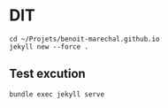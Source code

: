 



# DIT

```shell
cd ~/Projets/benoit-marechal.github.io
jekyll new --force .
```


## Test excution 

```shell
bundle exec jekyll serve
```


